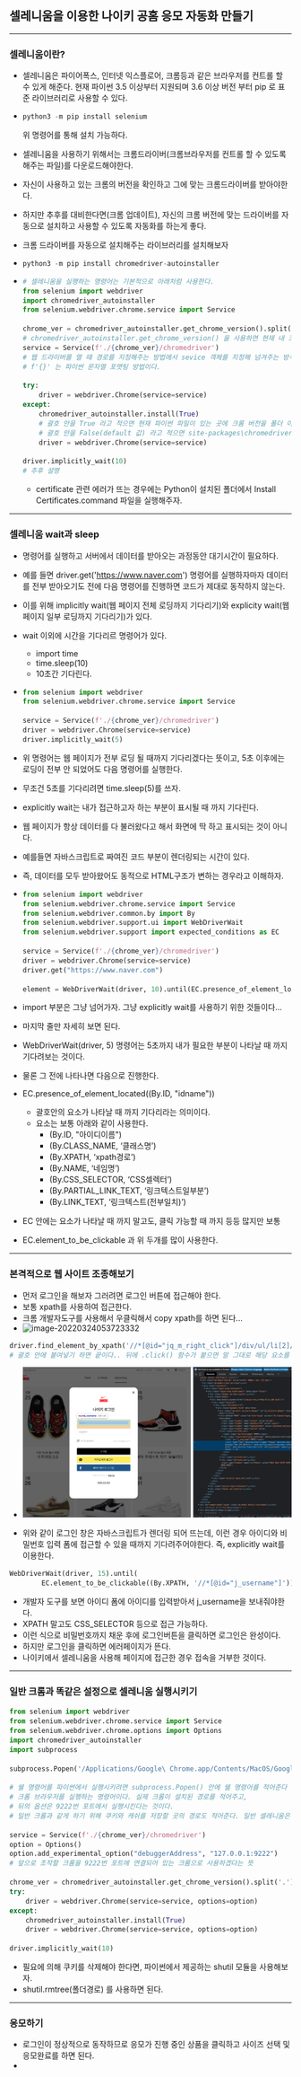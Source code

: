 ## 셀레니움을 이용한 나이키 공홈 응모 자동화 만들기

---

### 셀레니움이란?

- 셀레니움은 파이어폭스, 인터넷 익스플로어, 크롬등과 같은 브라우저를 컨트롤 할 수 있게 해준다. 현재 파이썬 3.5 이상부터 지원되며 3.6 이상 버전 부터 pip 로 표준 라이브러리로 사용할 수 있다.

- ```python
  python3 -m pip install selenium
  ```

  위 명령어를 통해 설치 가능하다.

- 셀레니움을 사용하기 위해서는 크롬드라이버(크롬브라우저를 컨트롤 할 수 있도록 해주는 파일)를 다운로드해야한다.

- 자신이 사용하고 있는 크롬의 버전을 확인하고 그에 맞는 크롬드라이버를 받아야한다.

- 하지만 추후를 대비한다면(크롬 업데이트), 자신의 크롬 버전에 맞는 드라이버를 자동으로 설치하고 사용할 수 있도록 자동화를 하는게 좋다.

- 크롬 드라이버를 자동으로 설치해주는 라이브러리를 설치해보자

- ```python
  python3 -m pip install chromedriver-autoinstaller
  ```

- ```python
  # 셀레니움을 실행하는 명령어는 기본적으로 아래처럼 사용한다.
  from selenium import webdriver
  import chromedriver_autoinstaller
  from selenium.webdriver.chrome.service import Service
  
  chrome_ver = chromedriver_autoinstaller.get_chrome_version().split('.')[0]  
  # chromedriver_autoinstaller.get_chrome_version() 을 사용하면 현재 내 크롬 버전을 string으로 return한다.
  service = Service(f'./{chrome_ver}/chromedriver')
  # 웹 드라이버를 열 때 경로를 지정해주는 방법에서 sevice 객체를 지정해 넘겨주는 방식을 권장하도록 바뀌었다. 따라서 위처럼 드라이버가 위치된 경로를 지정해준다.
  # f'{}' 는 파이썬 문자열 포맷팅 방법이다.
  
  try:
      driver = webdriver.Chrome(service=service)  
  except:
      chromedriver_autoinstaller.install(True)
      # 괄호 안을 True 라고 적으면 현재 파이썬 파일이 있는 곳에 크롬 버전을 폴더 이름으로 하여 크롬드라이버가 그 안에 저장된다.
      # 괄호 안을 False(default 값) 라고 적으면 site-packages\chromedriver_autoinstaller 폴더에 크롬 버전을 폴더명으로 하여 크롬드라이버가 그 안에 설치된다. (which python3 으로 python3 이 저장된 위치를 알 수 있다.)
      driver = webdriver.Chrome(service=service)
  
  driver.implicitly_wait(10)
  # 추후 설명
  ```
  
  - certificate 관련 에러가 뜨는 경우에는 Python이 설치된 폴더에서 Install Certificates.command 파일을 실행해주자.

---

### 셀레니움 wait과 sleep

- 명령어를 실행하고 서버에서 데이터를 받아오는 과정동안 대기시간이 필요하다.

- 예를 들면 driver.get('https://www.naver.com') 명령어를 실행하자마자 데이터를 전부 받아오기도 전에 다음 명령어를 진행하면 코드가 제대로 동작하지 않는다.

- 이를 위해 implicitly wait(웹 페이지 전체 로딩까지 기다리기)와 explicity wait(웹 페이지 일부 로딩까지 기다리기)가 있다.

- wait 이외에 시간을 기다리르 명령어가 있다.

  - import time
  - time.sleep(10)
  - 10초간 기다린다.

- ```python
  from selenium import webdriver
  from selenium.webdriver.chrome.service import Service
  
  service = Service(f'./{chrome_ver}/chromedriver')
  driver = webdriver.Chrome(service=service)
  driver.implicitly_wait(5)
  ```
  
- 위 명령어는 웹 페이지가 전부 로딩 될 때까지 기다리겠다는 뜻이고, 5초 이후에는 로딩이 전부 안 되었어도 다음 명령어를 실행한다.

- 무조건 5초를 기다리려면 time.sleep(5)를 쓰자.

- explicitly wait는 내가 접근하고자 하는 부분이 표시될 때 까지 기다린다.

- 웹 페이지가 항상 데이터를 다 불러왔다고 해서 화면에 딱 하고 표시되는 것이 아니다.

- 예를들면 자바스크립트로 짜여진 코드 부분이 렌더링되는 시간이 있다.

- 즉, 데이터를 모두 받아왔어도 동적으로 HTML구조가 변하는 경우라고 이해하자.

- ```python
  from selenium import webdriver
  from selenium.webdriver.chrome.service import Service
  from selenium.webdriver.common.by import By
  from selenium.webdriver.support.ui import WebDriverWait
  from selenium.webdriver.support import expected_conditions as EC
  
  service = Service(f'./{chrome_ver}/chromedriver')
  driver = webdriver.Chrome(service=service)
  driver.get("https://www.naver.com")
  
  element = WebDriverWait(driver, 10).until(EC.presence_of_element_located((By.ID, "idname")))
  ```
  
- import 부분은 그냥 넘어가자. 그냥 explicitly wait를 사용하기 위한 것들이다...

- 마지막 줄만 자세히 보면 된다.

- WebDriverWait(driver, 5) 명령어는 5초까지 내가 필요한 부분이 나타날 때 까지 기다려보는 것이다.

- 물론 그 전에 나타나면 다음으로 진행한다.

- EC.presence_of_element_located((By.ID, "idname"))

  - 괄호안의 요소가 나타날 때 까지 기다리라는 의미이다.
  - 요소는 보통 아래와 같이 사용한다.
    - (By.ID, "아이디이름")
    - (By.CLASS_NAME, ‘클래스명’)
    - (By.XPATH, ‘xpath경로’)
    - (By.NAME, ‘네임명’)
    - (By.CSS_SELECTOR, ‘CSS셀렉터’)
    - (By.PARTIAL_LINK_TEXT, ‘링크텍스트일부분’)
    - (By.LINK_TEXT, ‘링크텍스트(전부일치)’)

- EC 안에는 요소가 나타날 때 까지 말고도, 클릭 가능할 때 까지 등등 많지만 보통
- EC.element_to_be_clickable 과 위 두개를 많이 사용한다.

---

### 본격적으로 웹 사이트 조종해보기

- 먼저 로그인을 해보자 그러려면 로그인 버튼에 접근해야 한다.
- 보통 xpath를 사용하여 접근한다.
- 크롬 개발자도구를 사용해서 우클릭해서 copy xpath를 하면 된다...
- ![image-20220324053723332](./img/image-20220324053723332.png)

```python
driver.find_element_by_xpath('//*[@id="jq_m_right_click"]/div/ul/li[2]/a').click()
# 괄호 안에 붙여넣기 하면 끝이다.. 뒤에 .click() 함수가 붙으면 말 그대로 해당 요소를 클릭한다.
```

- ![image-20220324054008597](./img/image-20220324054008597.png)

- 위와 같이 로그인 창은 자바스크립트가 렌더링 되어 뜨는데, 이런 경우 아이디와 비밀번호 입력 폼에 접근할 수 있을 때까지 기다려주어야한다. 즉, explicitly wait를 이용한다.

```python
WebDriverWait(driver, 15).until(
        EC.element_to_be_clickable((By.XPATH, '//*[@id="j_username"]'))).send_keys("wty8798")
```

- 개발자 도구를 보면 아이디 폼에 아이디를 입력받아서 j_username을 보내줘야한다.
- XPATH 말고도 CSS_SELECTOR 등으로 접근 가능하다.
- 이런 식으로 비밀번호까지 채운 후에 로그인버튼을 클릭하면 로그인은 완성이다.
- 하지만 로그인을 클릭하면 에러페이지가 뜬다.
- 나이키에서 셀레니움을 사용해 페이지에 접근한 경우 접속을 거부한 것이다.

---

### 일반 크롬과 똑같은 설정으로 셀레니움 실행시키기

```python
from selenium import webdriver
from selenium.webdriver.chrome.service import Service
from selenium.webdriver.chrome.options import Options
import chromedriver_autoinstaller
import subprocess

subprocess.Popen('/Applications/Google\ Chrome.app/Contents/MacOS/Google\ chrome --remote-debugging-port=9222 --user-data-dir="/Users/wetaeyoung/Desktop/abc/ccfiles"', shell=True)

# 쉘 명령어를 파이썬에서 실행시키려면 subprocess.Popen() 안에 쉘 명령어를 적어준다
# 크롬 브라우저를 실행하는 명령어이다. 실제 크롬이 설치된 경로를 적어주고,
# 뒤의 옵션은 9222번 포트에서 실행시킨다는 것이다.
# 일반 크롬과 같게 하기 위해 쿠키와 캐쉬를 저장할 곳의 경로도 적어준다. 일반 셀레니움은 쿠키와 캐쉬를 저장하지 않는다.

service = Service(f'./{chrome_ver}/chromedriver')
option = Options()
option.add_experimental_option("debuggerAddress", "127.0.0.1:9222")
# 앞으로 조작할 크롬을 9222번 포트에 연결되어 있는 크롬으로 사용하겠다는 뜻

chrome_ver = chromedriver_autoinstaller.get_chrome_version().split('.')[0]
try:
    driver = webdriver.Chrome(service=service, options=option)
except:
    chromedriver_autoinstaller.install(True)
    driver = webdriver.Chrome(service=service, options=option)

driver.implicitly_wait(10)
```

- 필요에 의해 쿠키를 삭제해야 한다면, 파이썬에서 제공하는 shutil 모듈을 사용해보자.
- shutil.rmtree(폴더경로) 를 사용하면 된다.

---

### 응모하기

- 로그인이 정상적으로 동작하므로 응모가 진행 중인 상품을 클릭하고 사이즈 선택 및 응모완료를 하면 된다.
- 

